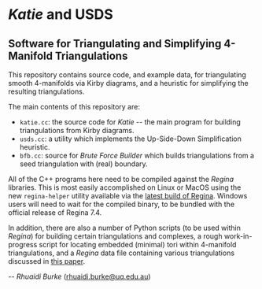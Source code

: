 # *Katie* and USDS
## Software for Triangulating and Simplifying 4-Manifold Triangulations
This repository contains source code, and example data, for triangulating smooth 4-manifolds via Kirby diagrams, and a heuristic for simplifying the resulting triangulations.

The main contents of this repository are:

 - `katie.cc`: the source code for *Katie* -- the main program for building triangulations from Kirby diagrams.
 - `usds.cc`: a utility which implements the Up-Side-Down Simplification heuristic.
 -  `bfb.cc`: source for *Brute Force Builder* which builds triangulations from a seed triangulation with (real) boundary.

All of the C++ programs here need to be compiled against the *Regina* libraries. This is most easily accomplished on Linux or MacOS using the new `regina-helper` utility available via the [latest build of Regina](https://github.com/regina-normal/regina). Windows users will need to wait for the compiled binary, to be bundled with the official release of Regina 7.4.
 
In addition, there are also a number of Python scripts (to be used within *Regina*) for building certain triangulations and complexes, a rough work-in-progress script for locating embedded (minimal) tori within 4-manifold triangulations, and a *Regina* data file containing various triangulations discussed in [this paper](https://arxiv.org/abs/2402.15087).

-- *Rhuaidi Burke* (rhuaidi.burke@uq.edu.au)

